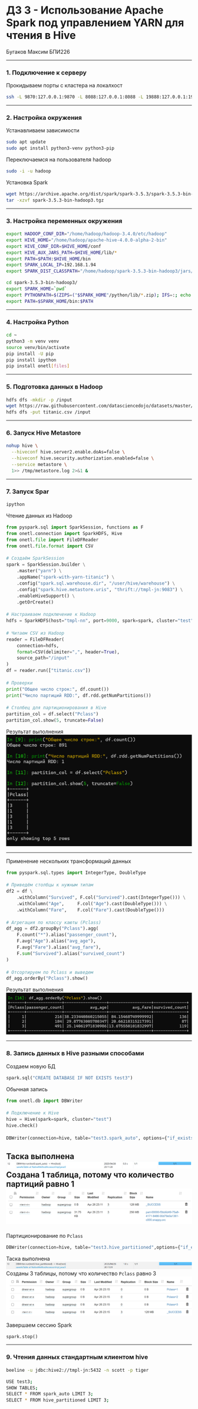 # ДЗ 3 - Использование Apache Spark под управлением YARN для чтения в Hive

Бугаков Максим БПИ226

---
### 1. Подключение к серверу

Прокидываем порты с кластера на локалхост
```bash
ssh -L 9870:127.0.0.1:9870 -L 8088:127.0.0.1:8088 -L 19888:127.0.0.1:19888 team@176.109.91.25
```

---
### 2. Настройка окружения

Устанавливаем зависимости
```bash
sudo apt update 
sudo apt install python3-venv python3-pip
```

Переключаемся на пользователя hadoop
```bash
sudo -i -u hadoop 
```

Установка Spark
```bash
wget https://archive.apache.org/dist/spark/spark-3.5.3/spark-3.5.3-bin-hadoop3.tgz 
tar -xzvf spark-3.5.3-bin-hadoop3.tgz 
```

---
### 3. Настройка переменных окружения

```bash
export HADOOP_CONF_DIR="/home/hadoop/hadoop-3.4.0/etc/hadoop" 
export HIVE_HOME="/home/hadoop/apache-hive-4.0.0-alpha-2-bin" 
export HIVE_CONF_DIR=$HIVE_HOME/conf 
export HIVE_AUX_JARS_PATH=$HIVE_HOME/lib/* 
export PATH=$PATH:$HIVE_HOME/bin 
export SPARK_LOCAL_IP=192.168.1.94 
export SPARK_DIST_CLASSPATH="/home/hadoop/spark-3.5.3-bin-hadoop3/jars/*:/home/hadoop/hadoop-3.4.0/etc/hadoop:/home/hadoop/hadoop-3.4.0/share/hadoop/common/lib/*:/home/hadoop/hadoop-3.4.0/share/hadoop/common/*:/home/hadoop/hadoop-3.4.0/share/hadoop/hdfs:/home/hadoop/hadoop-3.4.0/share/hadoop/hdfs/lib/*:/home/hadoop/hadoop-3.4.0/share/hadoop/hdfs/*:/home/hadoop/hadoop-3.4.0/share/hadoop/mapreduce/*:/home/hadoop/hadoop-3.4.0/share/hadoop/yarn:/home/hadoop/hadoop-3.4.0/share/hadoop/yarn/lib/*:/home/hadoop/hadoop-3.4.0/share/hadoop/yarn/*:/home/hadoop/apache-hive-4.0.0-alpha-2-bin/*:/home/hadoop/apache-hive-4.0.0-alpha-2-bin/lib/*"
```

```bash
cd spark-3.5.3-bin-hadoop3/ 
export SPARK_HOME=`pwd` 
export PYTHONPATH=$(ZIPS=("$SPARK_HOME"/python/lib/*.zip); IFS=:; echo "${ZIPS[*]}"):$PYTHONPATH 
export PATH=$SPARK_HOME/bin:$PATH 
```


---
### 4. Настройка Python


```bash
cd ~ 
python3 -m venv venv 
source venv/bin/activate 
pip install -U pip 
pip install ipython 
pip install onetl[files] 
```

---
### 5. Подготовка данных в Hadoop


```bash
hdfs dfs -mkdir -p /input
wget https://raw.githubusercontent.com/datasciencedojo/datasets/master/titanic.csv -O titanic.csv
hdfs dfs -put titanic.csv /input
```


---
### 6. Запуск Hive Metastore


```bash
nohup hive \
  --hiveconf hive.server2.enable.doAs=false \
  --hiveconf hive.security.authorization.enabled=false \
  --service metastore \
  1>> /tmp/metastore.log 2>&1 &
```

---
### 7. Запуск Spar

```bash
ipython 
```

Чтение данных из Hadoop
```python 
from pyspark.sql import SparkSession, functions as F
from onetl.connection import SparkHDFS, Hive
from onetl.file import FileDFReader
from onetl.file.format import CSV

# Создаём SparkSession
spark = SparkSession.builder \
    .master("yarn") \
    .appName("spark-with-yarn-titanic") \
    .config("spark.sql.warehouse.dir", "/user/hive/warehouse") \
    .config("spark.hive.metastore.uris", "thrift://tmpl-jn:9083") \
    .enableHiveSupport() \
    .getOrCreate()

# Настраиваем подключение к Hadoop
hdfs = SparkHDFS(host="tmpl-nn", port=9000, spark=spark, cluster="test")

# Читаем CSV из Hadoop
reader = FileDFReader(
    connection=hdfs,
    format=CSV(delimiter=",", header=True),
    source_path="/input"
)
df = reader.run(["titanic.csv"])

# Проверки
print("Общее число строк:", df.count())
print("Число партиций RDD:", df.rdd.getNumPartitions())

# Столбец для партиционирования в Hive
partition_col = df.select("Pclass")
partition_col.show(5, truncate=False)
```

Результат выполнения
![Результат выполнения](./images/image1.jpg)

---

Применение нескольких трансформаций данных
```python 
from pyspark.sql.types import IntegerType, DoubleType

# Приведём столбцы к нужным типам
df2 = df \
    .withColumn("Survived", F.col("Survived").cast(IntegerType())) \
    .withColumn("Age",     F.col("Age").cast(DoubleType())) \
    .withColumn("Fare",    F.col("Fare").cast(DoubleType()))

# Агрегация по классу каюты (Pclass)
df_agg = df2.groupBy("Pclass").agg(
    F.count("*").alias("passenger_count"),
    F.avg("Age").alias("avg_age"),
    F.avg("Fare").alias("avg_fare"),
    F.sum("Survived").alias("survived_count")
)

# Отсортируем по Pclass и выведем
df_agg.orderBy("Pclass").show()
```

Результат выполнения
![Результат выполнения](./images/image2.jpg)

---
### 8. Запись данных в Hive разными способами

Создаем новую БД
```python
spark.sql("CREATE DATABASE IF NOT EXISTS test3")
```

Обычная запись 
```python
from onetl.db import DBWriter

# Подключение к Hive
hive = Hive(spark=spark, cluster="test") 
hive.check() 

DBWriter(connection=hive, table="test3.spark_auto", options={"if_exists":"replace_entire_table"},).run(df)
```
Таска выполнена
![Таска выполнена](./images/image3.png)
Создана 1 таблица, потому что количество партиций равно 1
![Таска выполнена](./images/image4.jpg)
---

Партиционирование по `Pclass`
```python
DBWriter(connection=hive, table="test3.hive_partitioned",options={"if_exists":"replace_entire_table","partitionBy":"Pclass"},).run(df)
```
Таска выполнена
![Таска выполнена](./images/image5.png)
Созданы 3 таблицы, потому что количество `Pclass` равно 3
![Таска выполнена](./images/image6.jpg)


Завершаем сессию Spark
```python
spark.stop()
```

---
### 9. Чтения данных стандартным клиентом hive
```bash
beeline -u jdbc:hive2://tmpl-jn:5432 -n scott -p tiger
```
```bash
USE test3; 
SHOW TABLES; 
SELECT * FROM spark_auto LIMIT 3; 
SELECT * FROM hive_partitioned LIMIT 3; 
```








